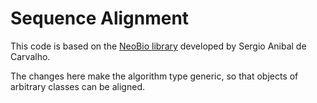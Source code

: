 # Sequence Alignment

This code is based on the [NeoBio library](http://neobio.sourceforge.net) developed by Sergio Anibal de Carvalho.

The changes here make the algorithm type generic, so that objects of arbitrary classes can be aligned.